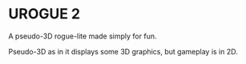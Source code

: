UROGUE 2
====

A pseudo-3D rogue-lite made simply for fun.

Pseudo-3D as in it displays some 3D graphics, but gameplay is in 2D.